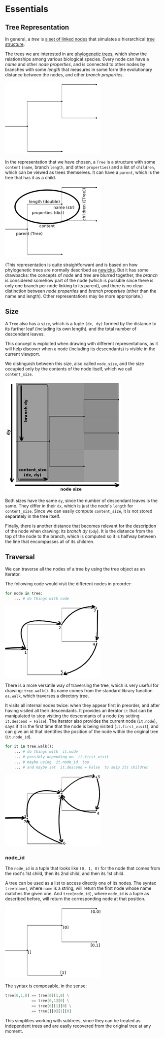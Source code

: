# Essentials

## Tree Representation

In general, a *tree* is [a set of linked
nodes](https://en.wikipedia.org/wiki/Tree_(data_structure)) that
simulates a hierarchical [tree
structure](https://en.wikipedia.org/wiki/Tree_structure).

The trees we are interested in are [phylogenetic
trees](https://en.wikipedia.org/wiki/Phylogenetic_tree), which show
the relationships among various biological species. Every node can
have a *name* and other *node properties*, and is connected to other
nodes by branches with some *length* that measures in some form the
evolutionary distance between the nodes, and other *branch
properties*.

![tree](img/tree.png)

In the representation that we have chosen, a `Tree` is a structure
with some `content` (`name`, branch `length`, and other `properties`)
and a list of `children`, which can be viewed as trees themselves. It
can have a `parent`, which is the tree that has it as a child.

![tree](img/tree_parts.png)

(This representation is quite straightforward and is based on how
phylogenetic trees are normally described as
[newicks](https://en.wikipedia.org/wiki/Newick_format). But it has
some drawbacks: the concepts of *node* and *tree* are blurred
together, the *branch* is considered somehow part of the node (which
is possible since there is only one branch per node linking to its
parent), and there is no clear distinction between *node properties*
and *branch properties* (other than the name and length). Other
representations may be more appropriate.)

## Size

A `Tree` also has a `size`, which is a tuple `(dx, dy)` formed by the
distance to its further leaf (including its own length), and the total
number of descendant leaves.

This concept is exploited when drawing with different representations,
as it will help discover when a node (including its descendants) is
visible in the current viewport.

We distinguish between this size, also called `node_size`, and the
size occupied only by the contents of the node itself, which we call
`content_size`.

![preorder](img/size.png)

Both sizes have the same `dy`, since the number of descendant leaves
is the same. They differ in their `dx`, which is just the node's
`length` for `content_size`. Since we can easily compute
`content_size`, it is not stored separately in the tree itself.

Finally, there is another distance that becomes relevant for the
description of the node when drawing: its *branch dy* (`bdy`). It is
the distance from the top of the node to the branch, which is computed
so it is halfway between the line that encompasses all of its
children.

## Traversal

We can traverse all the nodes of a tree by using the tree object as an
iterator.

The following code would visit the different nodes in preorder:

```python
for node in tree:
    ... # do things with node
```

![preorder](img/preorder.png)

There is a more versatile way of traversing the tree, which is very
useful for drawing: `tree.walk()`. Its name comes from the standard
library function `os.walk`, which traverses a directory tree.

It visits all internal nodes twice: when they appear first in
preorder, and after having visited all their descendants. It provides
an iterator `it` that can be manipulated to stop visiting the
descendants of a node (by setting `it.descend = False`). The iterator
also provides the current node (`it.node`), says if it is the first
time that the node is being visited (`it.first_visit`), and can give
an id that identifies the position of the node within the original
tree (`it.node_id`).

```python
for it in tree.walk():
    ... # do things with  it.node
    ... # possibly depending on  it.first_visit
    ... # maybe using  it.node_id  too
    ... # and maybe set  it.descend = False  to skip its children
```

![walk](img/walk.png)

### node_id

The `node_id` is a tuple that looks like `(0, 1, 0)` for the node that
comes from the root's 1st child, then its 2nd child, and then its 1st
child.

A tree can be used as a list to access directly one of its nodes. The
syntax `tree[name]`, where `name` is a string, will return the first
node whose name matches the given one. And `tree[node_id]`, where
`node_id` is a tuple as described before, will return the
corresponding node at that position.

![node_id](img/node_id.png)

The syntax is composable, in the sense:

```python
tree[0,1,0] == tree[0][1,0] \
            == tree[0,1][0] \
            == tree[0][1][0] \
            == tree[][0][1][0]
```

This simplifies working with subtrees, since they can be treated as
independent trees and are easily recovered from the original tree at
any moment.

<!--

## Drawing

To transform a tree into its graphic representation we use
*drawers*. They are objects that derive from the class `Drawer`, which
take mainly a tree and a viewport, and can produce a list of graphical
elements when we call their `draw` function.

### Graphical Elements

The `draw` function is a generator that yields graphical
elements. They are just a description of basic graphic items, which
are lists that look like:

```
['line', (1, 2), (3, 4), 'lengthline', []]
```

It always starts with the name of the graphical element, followed by
its parameters. (This is similar to creating a
[DSL](https://en.wikipedia.org/wiki/Domain-specific_language) with
functions that draw, and which will be interpreted in the frontend).

## gui.js

The object `view` is a sort of global variable repository. It contains
the information on the current view of the tree.

It is mainly used in the dat.gui menus to expose and control its
values.

-->
